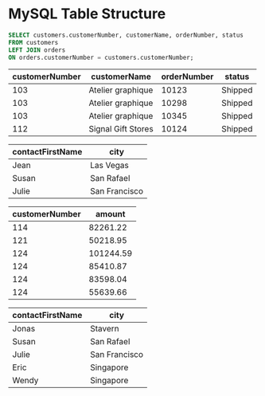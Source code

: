 # MySQL Table Structure

```SQL
SELECT customers.customerNumber, customerName, orderNumber, status
FROM customers
LEFT JOIN orders
ON orders.customerNumber = customers.customerNumber;
```

| customerNumber | customerName       | orderNumber | status  |
| -------------- | ------------------ | ----------- | ------- |
| 103            | Atelier graphique  | 10123       | Shipped |
| 103            | Atelier graphique  | 10298       | Shipped |
| 103            | Atelier graphique  | 10345       | Shipped |
| 112            | Signal Gift Stores | 10124       | Shipped |

| contactFirstName | city          |
| ---------------- | ------------- |
| Jean             | Las Vegas     |
| Susan            | San Rafael    |
| Julie            | San Francisco |

| customerNumber | amount    |
| -------------- | --------- |
| 114            | 82261.22  |
| 121            | 50218.95  |
| 124            | 101244.59 |
| 124            | 85410.87  |
| 124            | 83598.04  |
| 124            | 55639.66  |

| contactFirstName | city          |
| ---------------- | ------------- |
| Jonas            | Stavern       |
| Susan            | San Rafael    |
| Julie            | San Francisco |
| Eric             | Singapore     |
| Wendy            | Singapore     |
